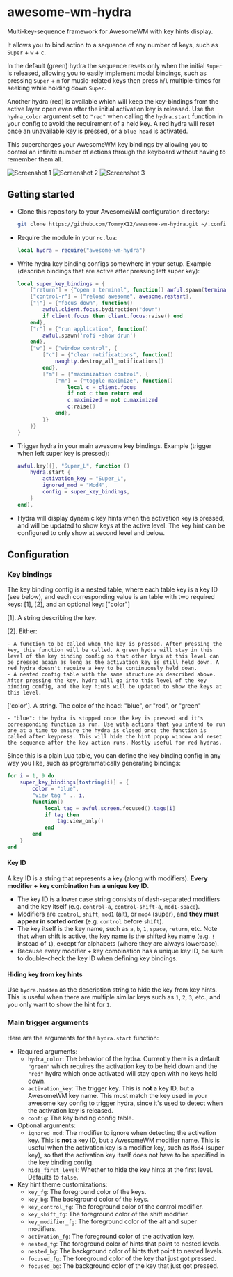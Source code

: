 # awesome-wm-hydra
Multi-key-sequence framework for AwesomeWM with key hints display.

It allows you to bind action to a sequence of any number of keys, such as `Super` + `w` + `c`.

In the default (green) hydra the sequence resets only when the initial `Super` is released, allowing you to easily implement modal bindings, such as pressing `Super` + `m` for music-related keys then press `h`/`l` multiple-times for seeking while holding down `Super`.

Another hydra (red) is available which will keep the key-bindings from the active layer open even after the initial activation key is released. Use the `hydra_color` argument set to `"red"` when calling the `hydra.start` function in your config to avoid the requirement of a held key. A red hydra will reset once an unavailable key is pressed, or a `blue head` is activated.

This supercharges your AwesomeWM key bindings by allowing you to control an infinite number of actions through the keyboard without having to remember them all.

![Screenshot 1](screenshots/1.png)
![Screenshot 2](screenshots/2.png)
![Screenshot 3](screenshots/3.png)

## Getting started

- Clone this repository to your AwesomeWM configuration directory:
    ```sh
    git clone https://github.com/TommyX12/awesome-wm-hydra.git ~/.config/awesome/awesome-wm-hydra
    ```
- Require the module in your `rc.lua`:
    ```lua
    local hydra = require("awesome-wm-hydra")
    ```
- Write hydra key binding configs somewhere in your setup. Example (describe bindings that are active after pressing left super key):
    ```lua
    local super_key_bindings = {
        ["return"] = {"open a terminal", function() awful.spawn(terminal) end},
        ["control-r"] = {"reload awesome", awesome.restart},
        ["j"] = {"focus down", function()
            awful.client.focus.bydirection("down")
            if client.focus then client.focus:raise() end
        end},
        ["r"] = {"run application", function()
            awful.spawn('rofi -show drun')
        end},
        ["w"] = {"window control", {
            ["c"] = {"clear notifications", function()
                naughty.destroy_all_notifications()
            end},
            ["m"] = {"maximization control", {
                ["m"] = {"toggle maximize", function()
                    local c = client.focus
                    if not c then return end
                    c.maximized = not c.maximized
                    c:raise()
                end},
            }}
        }}
    }
    ```
- Trigger hydra in your main awesome key bindings. Example (trigger when left super key is pressed):
    ```lua
    awful.key({}, "Super_L", function ()
        hydra.start {
            activation_key = "Super_L",
            ignored_mod = "Mod4",
            config = super_key_bindings,
        }
    end),
    ```
- Hydra will display dynamic key hints when the activation key is pressed, and will be updated to show keys at the active level. The key hint can be configured to only show at second level and below.

## Configuration

### Key bindings
The key binding config is a nested table, where each table key is a key ID (see below), and each corresponding value is an table with two required keys: [1], [2], and an optional key: ["color"]

[1]. A string describing the key.

[2]. Either:

    - A function to be called when the key is pressed. After pressing the key, this function will be called. A green hydra will stay in this level of the key binding config so that other keys at this level can be pressed again as long as the activation key is still held down. A red hydra doesn't require a key to be continuously held down.
    - A nested config table with the same structure as described above. After pressing the key, hydra will go into this level of the key binding config, and the key hints will be updated to show the keys at this level.

['color']. A string. The color of the head: "blue", or "red", or "green"

    - "blue": the hydra is stopped once the key is pressed and it's corresponding function is run. Use with actions that you intend to run one at a time to ensure the hydra is closed once the function is called after keypress. This will hide the hint popup window and reset the sequence after the key action runs. Mostly useful for red hydras.

Since this is a plain Lua table, you can define the key binding config in any way you like, such as programmatically generating bindings:
```lua
for i = 1, 9 do
    super_key_bindings[tostring(i)] = {
        color = "blue",
        "view tag " .. i,
        function()
            local tag = awful.screen.focused().tags[i]
            if tag then
                tag:view_only()
            end
        end
    }
end
```

#### Key ID
A key ID is a string that represents a key (along with modifiers). **Every modifier + key combination has a unique key ID**.
- The key ID is a lower case string consists of dash-separated modifiers and the key itself (e.g. `control-a`, `control-shift-a`, `mod1-space`).
- Modifiers are `control`, `shift`, `mod1` (alt), or `mod4` (super), and **they must appear in sorted order** (e.g. `control` before `shift`).
- The key itself is the key name, such as `a`, `b`, `1`, `space`, `return`, etc. Note that when shift is active, the key name is the shifted key name (e.g. `!` instead of `1`), except for alphabets (where they are always lowercase).
- Because every modifier + key combination has a unique key ID, be sure to double-check the key ID when defining key bindings.

#### Hiding key from key hints
Use `hydra.hidden` as the description string to hide the key from key hints. This is useful when there are multiple similar keys such as `1`, `2`, `3`, etc., and you only want to show the hint for `1`.

### Main trigger arguments
Here are the arguments for the `hydra.start` function:
- Required arguments:
    - `hydra_color`: The behavior of the hydra. Currently there is a default `"green"` which requires the activation key to be held down and the `"red"` hydra which once activated will stay open with no keys held down.
    - `activation_key`: The trigger key. This is **not** a key ID, but a AwesomeWM key name. This must match the key used in your awesome key config to trigger hydra, since it's used to detect when the activation key is released.
    - `config`: The key binding config table.
- Optional arguments:
    - `ignored_mod`: The modifier to ignore when detecting the activation key. This is **not** a key ID, but a AwesomeWM modifier name. This is useful when the activation key is a modifier key, such as `Mod4` (super key), so that the activation key itself does not have to be specified in the key binding config.
    - `hide_first_level`: Whether to hide the key hints at the first level. Defaults to `false`.
- Key hint theme customizations:
    - `key_fg`: The foreground color of the keys.
    - `key_bg`: The background color of the keys.
    - `key_control_fg`: The foreground color of the control modifier.
    - `key_shift_fg`: The foreground color of the shift modifier.
    - `key_modifier_fg`: The foreground color of the alt and super modifiers.
    - `activation_fg`: The foreground color of the activation key.
    - `nested_fg`: The foreground color of hints that point to nested levels.
    - `nested_bg`: The background color of hints that point to nested levels.
    - `focused_fg`: The foreground color of the key that just got pressed.
    - `focused_bg`: The background color of the key that just got pressed.
